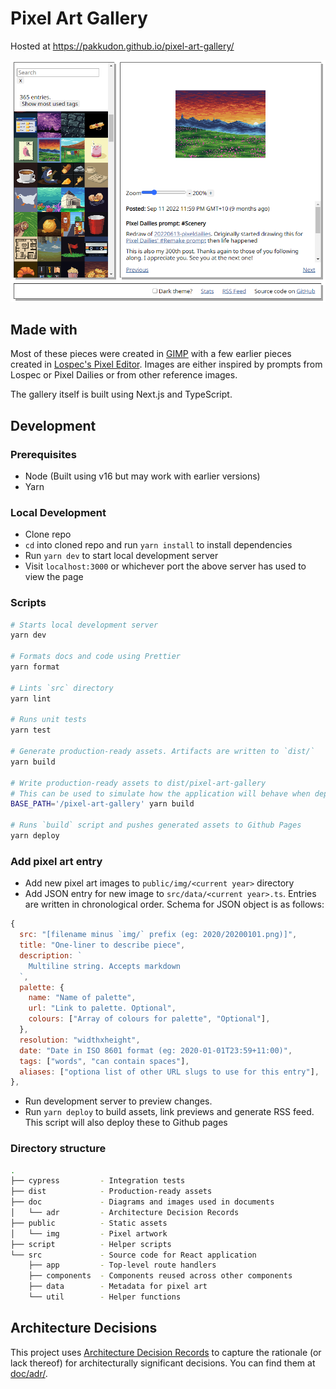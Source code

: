 # Pixel Art Gallery

Hosted at https://pakkudon.github.io/pixel-art-gallery/

![Screenshot](./doc/screenshot.png)

## Made with

Most of these pieces were created in [GIMP](https://www.gimp.org/) with a few earlier pieces created in [Lospec's Pixel Editor](https://lospec.com/pixel-editor/). Images are either inspired by prompts from Lospec or Pixel Dailies or from other reference images.

The gallery itself is built using Next.js and TypeScript.

## Development

### Prerequisites

- Node (Built using v16 but may work with earlier versions)
- Yarn

### Local Development

- Clone repo
- `cd` into cloned repo and run `yarn install` to install dependencies
- Run `yarn dev` to start local development server
- Visit `localhost:3000` or whichever port the above server has used to view the page

### Scripts

```sh
# Starts local development server
yarn dev

# Formats docs and code using Prettier
yarn format

# Lints `src` directory
yarn lint

# Runs unit tests
yarn test

# Generate production-ready assets. Artifacts are written to `dist/`
yarn build

# Write production-ready assets to dist/pixel-art-gallery
# This can be used to simulate how the application will behave when deployed to a subpath
BASE_PATH='/pixel-art-gallery' yarn build

# Runs `build` script and pushes generated assets to Github Pages
yarn deploy
```

### Add pixel art entry

- Add new pixel art images to `public/img/<current year>` directory
- Add JSON entry for new image to `src/data/<current year>.ts`. Entries are written in chronological order. Schema for JSON object is as follows:

```js
{
  src: "[filename minus `img/` prefix (eg: 2020/20200101.png)]",
  title: "One-liner to describe piece",
  description: `
    Multiline string. Accepts markdown
  `,
  palette: {
    name: "Name of palette",
    url: "Link to palette. Optional",
    colours: ["Array of colours for palette", "Optional"],
  },
  resolution: "widthxheight",
  date: "Date in ISO 8601 format (eg: 2020-01-01T23:59+11:00)",
  tags: ["words", "can contain spaces"],
  aliases: ["optiona list of other URL slugs to use for this entry"],
},
```

- Run development server to preview changes.
- Run `yarn deploy` to build assets, link previews and generate RSS feed. This script will also deploy these to Github pages

### Directory structure

```sh
.
├── cypress         - Integration tests
├── dist            - Production-ready assets
├── doc             - Diagrams and images used in documents
│   └── adr         - Architecture Decision Records
├── public          - Static assets
│   └── img         - Pixel artwork
├── script          - Helper scripts
└── src             - Source code for React application
    ├── app         - Top-level route handlers
    ├── components  - Components reused across other components
    ├── data        - Metadata for pixel art
    └── util        - Helper functions
```

## Architecture Decisions

This project uses [Architecture Decision Records](https://adr.github.io/) to capture the rationale (or lack thereof) for architecturally significant decisions. You can find them at [doc/adr/](doc/adr/).
